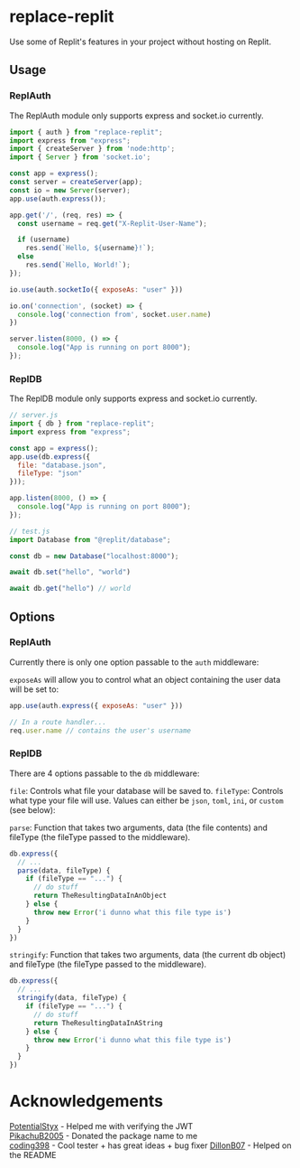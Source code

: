 # replace-replit

Use some of Replit's features in your project without hosting on Replit.

## Usage

### ReplAuth

The ReplAuth module only supports express and socket.io currently.

```js
import { auth } from "replace-replit";
import express from "express";
import { createServer } from 'node:http';
import { Server } from 'socket.io';

const app = express();
const server = createServer(app);
const io = new Server(server);
app.use(auth.express());

app.get('/', (req, res) => {
  const username = req.get("X-Replit-User-Name");

  if (username)
    res.send(`Hello, ${username}!`);
  else
    res.send(`Hello, World!`);
});

io.use(auth.socketIo({ exposeAs: "user" }))

io.on('connection', (socket) => {
  console.log('connection from', socket.user.name)
})

server.listen(8000, () => {
  console.log("App is running on port 8000");
});
```

### ReplDB

The ReplDB module only supports express and socket.io currently.

```js
// server.js
import { db } from "replace-replit";
import express from "express";

const app = express();
app.use(db.express({
  file: "database.json",
  fileType: "json"
}));

app.listen(8000, () => {
  console.log("App is running on port 8000");
});

// test.js
import Database from "@replit/database";

const db = new Database("localhost:8000");

await db.set("hello", "world")

await db.get("hello") // world
```

## Options

### ReplAuth
Currently there is only one option passable to the `auth` middleware:

`exposeAs` will allow you to control what an object containing the user data will be set to:

```js
app.use(auth.express({ exposeAs: "user" }))

// In a route handler...
req.user.name // contains the user's username
```

### ReplDB
There are 4 options passable to the `db` middleware:

`file`: Controls what file your database will be saved to.
`fileType`: Controls what type your file will use. Values can either be `json`, `toml`, `ini`, or `custom` (see below):

`parse`: Function that takes two arguments, data (the file contents) and fileType (the fileType passed to the middleware).

```js
db.express({
  // ...
  parse(data, fileType) {
    if (fileType == "...") {
      // do stuff
      return TheResultingDataInAnObject
    } else {
      throw new Error('i dunno what this file type is')
    }
  }
})
```

`stringify`: Function that takes two arguments, data (the current db object) and fileType (the fileType passed to the middleware).

```js
db.express({
  // ...
  stringify(data, fileType) {
    if (fileType == "...") {
      // do stuff
      return TheResultingDataInAString
    } else {
      throw new Error('i dunno what this file type is')
    }
  }
})
```

# Acknowledgements

[PotentialStyx](https://replit.com/@PotentialStyx) - Helped me with verifying the JWT  
[PikachuB2005](https://replit.com/@PikachuB2005) - Donated the package name to me  
[coding398](https://replit.com/@codingMASTER398) - Cool tester + has great ideas + bug fixer
[DillonB07](https://replit.com/@DillonB07) - Helped on the README
